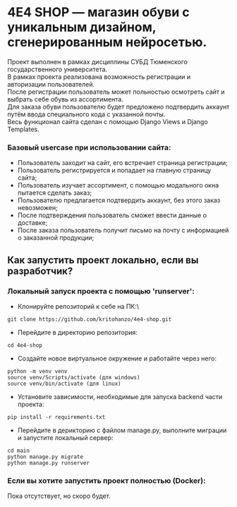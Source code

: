 # 4E4 SHOP — магазин обуви с уникальным дизайном, сгенерированным нейросетью.

Проект выполнен в рамках дисциплины СУБД Тюменского государственного университета.\
В рамках проекта реализована возможность регистрации и авторизации пользователей.\
После регистрации пользователь может польностью осмотреть сайт и выбрать себе обувь из ассортимента.\
Для заказа обуви пользователю будет предложено подтвердить аккаунт путём ввода специального кода с указанной почты.\
Весь функционал сайта сделан с помощью Django Views и Django Templates.

### Базовый usercase при использовании сайта:
* Пользователь заходит на сайт, его встречает страница регистрации;
* Пользователь регистрируется и попадает на главную страницу сайта;
* Пользователь изучает ассортимент, с помощью модального окна пытается сделать заказ;
* Пользователю предлагается подтвердить аккаунт, без этого заказ невозможен;
* После подтверждения пользователь сможет ввести данные о доставке;
* После заказа пользователь получит письмо на почту с информацией о заказанной продукции;

## Как запустить проект локально, если вы разработчик?

### Локальный запуск проекта с помощью 'runserver':
* Клонируйте репозиторий к себе на ПК:\
```
git clone https://github.com/kritohanzo/4e4-shop.git
```
* Перейдите в директорию репозитория:
```
cd 4e4-shop
```
* Создайте новое виртуальное окружение и работайте через него:
```
python -m venv venv
source venv/Scripts/activate (для windows)
source venv/bin/activate (для linux)
```
* Установите зависимости, необходимые для запуска backend части проекта:
```
pip install -r requirements.txt
```
* Перейдите в дерикторию с файлом manage.py, выполните миграции и запустите локальный сервер:
```
cd main
python manage.py migrate
python manage.py runserver
```

### Если вы хотите запустить проект полностью (Docker):
Пока отсутствует, но скоро будет.
